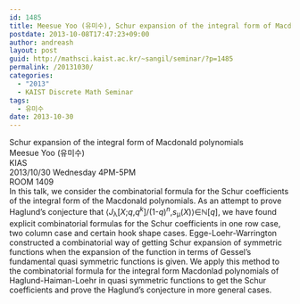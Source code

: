 ```yaml
---
id: 1485
title: Meesue Yoo (유미수), Schur expansion of the integral form of Macdonald polynomials
postdate: 2013-10-08T17:47:23+09:00
author: andreash
layout: post
guid: http://mathsci.kaist.ac.kr/~sangil/seminar/?p=1485
permalink: /20131030/
categories:
  - "2013"
  - KAIST Discrete Math Seminar
tags:
  - 유미수
date: 2013-10-30
---
```

<div class="talk">
  Schur expansion of the integral form of Macdonald polynomials
</div>

<div class="speaker">
  Meesue Yoo (유미수)<br /> KIAS
</div>

<div class="date">
  2013/10/30 Wednesday 4PM-5PM<br /> ROOM 1409
</div>

<div class="abstract">
  In this talk, we consider the combinatorial formula for the Schur coefficients of the integral form of the Macdonald polynomials. As an attempt to prove Haglund&#8217;s conjecture that &lang;<i>J</i><sub>&lambda;</sub>[<i>X</i>;<i>q</i>,<i>q</i><sup><i>k</i></sup>]/(1-<i>q</i>)<sup><i>n</i></sup>,<i>s</i><sub>&mu;</sub>(<i>X</i>)&rang;&isin;&#8469;[<i>q</i>], we have found explicit combinatorial formulas for the Schur coefficients in one row case, two column case and certain hook shape cases. Egge-Loehr-Warrington constructed a combinatorial way of getting Schur expansion of symmetric functions when the expansion of the function in terms of Gessel&#8217;s fundamental quasi symmetric functions is given. We apply this method to the combinatorial formula for the integral form Macdonlad polynomials of Haglund-Haiman-Loehr in quasi symmetric functions to get the Schur coefficients and prove the Haglund&#8217;s conjecture in more general cases.
</div>